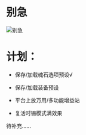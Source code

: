 # 别急
![别急](https://user-images.githubusercontent.com/39351313/208436278-213d4d5c-8306-4d3c-9b08-c9c1f1a7a6a7.jpg)

# 计划：

* 保存/加载魂石选项预设√

* 保存/加载装备预设

* 平台上放万用/多功能增益站

* 复活时锡模式满效果

待补充……

